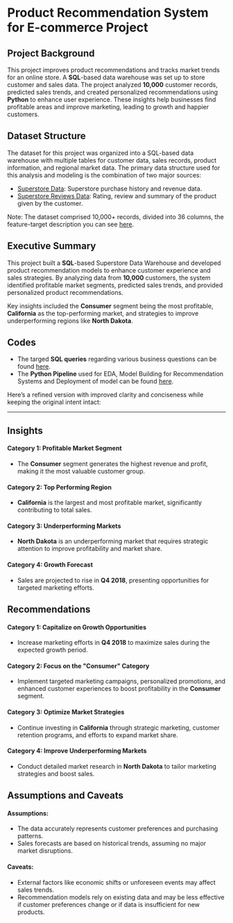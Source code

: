 # Product Recommendation System for E-commerce Project

## Project Background
This project improves product recommendations and tracks market trends for an online store. A **SQL**-based data warehouse was set up to store customer and sales data. The project analyzed **10,000** customer records, predicted sales trends, and created personalized recommendations using **Python** to enhance user experience. These insights help businesses find profitable areas and improve marketing, leading to growth and happier customers.

## Dataset Structure 
The dataset for this project was organized into a SQL-based data warehouse with multiple tables for customer data, sales records, product information, and regional market data. The primary data structure used for this analysis and modeling is the combination of two major sources:

  * [Superstore Data](https://github.com/Mamta013/Product-Recommendation-System/blob/main/data/Superstore-Data.csv): Superstore purchase history and revenue data.
  * [Superstore Reviews Data](https://github.com/Mamta013/Product-Recommendation-System/blob/main/data/Superstore-Dataset-Reviews.csv): Rating, review and summary of the product given by the customer. 
    
Note: The dataset comprised 10,000+ records, divided into 36 columns, the feature-target description you can see [here](https://github.com/Mamta013/Product-Recommendation-System/blob/main/data/Features_Target_Description.txt).


## Executive Summary
This project built a **SQL**-based Superstore Data Warehouse and developed product recommendation models to enhance customer experience and sales strategies. By analyzing data from **10,000** customers, the system identified profitable market segments, predicted sales trends, and provided personalized product recommendations.  

Key insights included the **Consumer** segment being the most profitable, **California** as the top-performing market, and strategies to improve underperforming regions like **North Dakota**.


## Codes
* The targed **SQL queries** regarding various business questions can be found [here](https://github.com/Mamta013/Product-Recommendation-System/blob/main/notebooks/Products-Analysis.sql).
* The **Python Pipeline** used for EDA, Model Building for Recommendation Systems and Deployment of model can be found [here](https://github.com/Mamta013/Product-Recommendation-System/blob/main/notebooks/Product-Recommendation-Project.ipynb).



Here’s a refined version with improved clarity and conciseness while keeping the original intent intact:  

---

## **Insights**  

#### **Category 1: Profitable Market Segment**  
   * The **Consumer** segment generates the highest revenue and profit, making it the most valuable customer group.  

#### **Category 2: Top Performing Region**  
   * **California** is the largest and most profitable market, significantly contributing to total sales.  

#### **Category 3: Underperforming Markets**  
   * **North Dakota** is an underperforming market that requires strategic attention to improve profitability and market share.  

#### **Category 4: Growth Forecast**  
   * Sales are projected to rise in **Q4 2018**, presenting opportunities for targeted marketing efforts.  


## **Recommendations**  

#### **Category 1: Capitalize on Growth Opportunities**  
   * Increase marketing efforts in **Q4 2018** to maximize sales during the expected growth period.  

#### **Category 2: Focus on the "Consumer" Category**  
   * Implement targeted marketing campaigns, personalized promotions, and enhanced customer experiences to boost profitability in the **Consumer** segment.  

#### **Category 3: Optimize Market Strategies**  
   * Continue investing in **California** through strategic marketing, customer retention programs, and efforts to expand market share.  

#### **Category 4: Improve Underperforming Markets**  
   * Conduct detailed market research in **North Dakota** to tailor marketing strategies and boost sales.  


## **Assumptions and Caveats**  

#### **Assumptions:**  
* The data accurately represents customer preferences and purchasing patterns.  
* Sales forecasts are based on historical trends, assuming no major market disruptions.  

#### **Caveats:**  
* External factors like economic shifts or unforeseen events may affect sales trends.  
* Recommendation models rely on existing data and may be less effective if customer preferences change or if data is insufficient for new products.  

